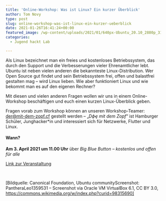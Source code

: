 ```yaml
---
title: 'Online-Workshop: Was ist Linux? Ein kurzer Überblick'
author: Tom Novy
type: post
slug: online-workshop-was-ist-linux-ein-kurzer-ueberblick
date: 2021-01-26T16:41:24+00:00
featured_image: /wp-content/uploads/2021/01/640px-Ubuntu_20.10_2880p_31_12_2020_13_30_15.png
categories:
  - Jugend hackt Lab

---
```

Als Linux bezeichnet man ein freies und kostenloses Betriebssystem, das durch den Support und die Verbesserungen vieler Ehrenamtlicher lebt. Ubuntu ist neben vielen anderen die bekannteste Linux-Distribution. Wer Open Source gut findet und sein Betriebssystem frei, offen und balastfrei gestalten mag &#8211; wird Linux lieben. Wie aber funktioniert Linux und wie bekommt man es auf den eigenen Rechner?

Mit diesen und vielen anderen Fragen wollen wir uns in einem Online-Workshop beschäftigen und euch einen kurzen Linux-Überblick geben.

Fragen vorab zum Workshop können an unseren Workshop-Teamer: <der@mit-dem-zopf.cf> gestellt werden – „_Dфҿ mit dem Zopf_“ ist Hamburger Schüler, Junghacker*in und interessiert sich für Netzwerke, Flutter und Linux.

#### Wann?

**Am 3. April 2021 um 11.00 Uhr** über _Big Blue Button &#8211; kostenlos und offen für alle_

[Link zur Veranstaltung][1]

&nbsp;

[Bildquelle: Canonical Foundation, Ubuntu communityScreenshot: PantheraLeo1359531 &#8211; Screenshot via Oracle VM VirtualBox 6.1, CC BY 3.0, https://commons.wikimedia.org/w/index.php?curid=98315690]

 [1]: https://bbb.ulm.dev/b/linux